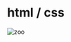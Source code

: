 # html / css


![zoo](https://user-images.githubusercontent.com/97596287/190501675-4f2cf38d-bd18-4f2e-ba2a-e642747f3c05.png)
